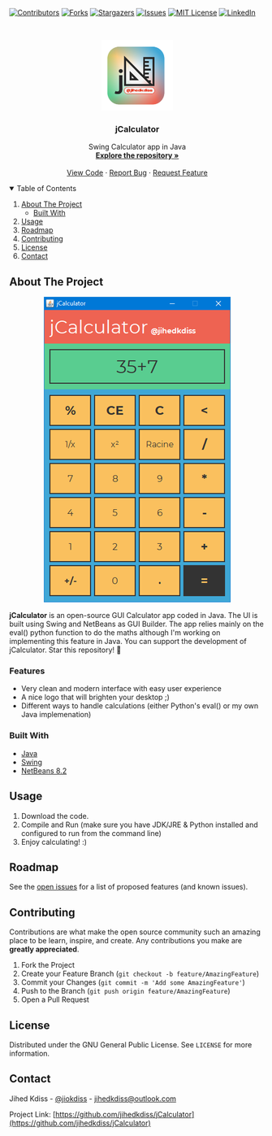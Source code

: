 [![Contributors][contributors-shield]][contributors-url]
[![Forks][forks-shield]][forks-url]
[![Stargazers][stars-shield]][stars-url]
[![Issues][issues-shield]][issues-url]
[![MIT License][license-shield]][license-url]
[![LinkedIn][linkedin-shield]][linkedin-url]

<!-- PROJECT LOGO -->
<br />
<p align="center">
  <a href="https://github.com/jihedkdiss/jCalculator">
    <img src="https://github.com/jihedkdiss/jCalculator/blob/main/Pictures/Logo.png" alt="Logo" width="140" height="140">
  </a>

  <h3 align="center">jCalculator</h3>

  <p align="center">
    Swing Calculator app in Java
    <br />
    <a href="https://github.com/jihedkdiss/jCalculator"><strong>Explore the repository »</strong></a>
    <br />
    <br />
    <a href="https://github.com/jihedkdiss/jCalculator">View Code</a>
    ·
    <a href="https://github.com/jihedkdiss/jCalculator/issues">Report Bug</a>
    ·
    <a href="https://github.com/jihedkdiss/jCalculator/issues">Request Feature</a>
  </p>
</p>

<!-- TABLE OF CONTENTS -->
<details open="open">
  <summary>Table of Contents</summary>
  <ol>
    <li>
      <a href="#about-the-project">About The Project</a>
      <ul>
        <li><a href="#built-with">Built With</a></li>
      </ul>
    </li>
    <li><a href="#usage">Usage</a></li>
    <li><a href="#roadmap">Roadmap</a></li>
    <li><a href="#contributing">Contributing</a></li>
    <li><a href="#license">License</a></li>
    <li><a href="#contact">Contact</a></li>
  </ol>
</details>

<!-- ABOUT THE PROJECT -->
## About The Project

<p align="center">
  <a href="https://github.com/jihedkdiss/jCalculator">
    <img src="https://raw.githubusercontent.com/jihedkdiss/jCalculator/main/Pictures/Screenshot.PNG" alt="Screenshot">
  </a>
</p>

<b>jCalculator</b> is an open-source GUI Calculator app coded in Java. The UI is built using Swing and NetBeans as GUI Builder.
The app relies mainly on the eval() python function to do the maths although I'm working on implementing this feature in Java.
You can support the development of jCalculator. Star this repository! 🌟

### Features

* Very clean and modern interface with easy user experience
* A nice logo that will brighten your desktop ;)
* Different ways to handle calculations (either Python's eval() or my own Java implemenation)

### Built With

* [Java](https://en.wikipedia.org/wiki/Java_programming_language)
* [Swing](https://en.wikipedia.org/wiki/Swing_(Java))
* [NetBeans 8.2](https://netbeans.apache.org/)

## Usage
1. Download the code.
2. Compile and Run (make sure you have JDK/JRE & Python installed and configured to run from the command line)
3. Enjoy calculating! :)

<!-- ROADMAP -->
## Roadmap

See the [open issues](https://github.com/jihedkdiss/jCalculator/issues) for a list of proposed features (and known issues).



<!-- CONTRIBUTING -->
## Contributing

Contributions are what make the open source community such an amazing place to be learn, inspire, and create. Any contributions you make are **greatly appreciated**.

1. Fork the Project
2. Create your Feature Branch (`git checkout -b feature/AmazingFeature`)
3. Commit your Changes (`git commit -m 'Add some AmazingFeature'`)
4. Push to the Branch (`git push origin feature/AmazingFeature`)
5. Open a Pull Request



<!-- LICENSE -->
## License

Distributed under the GNU General Public License. See `LICENSE` for more information.



<!-- CONTACT -->
## Contact

Jihed Kdiss - [@jiokdiss](https://facebook.com/jiokdiss) - jihedkdiss@outlook.com

Project Link: [https://github.com/jihedkdiss/jCalculator](https://github.com/jihedkdiss/jCalculator)


<!-- MARKDOWN LINKS & IMAGES -->
<!-- https://www.markdownguide.org/basic-syntax/#reference-style-links -->
[contributors-shield]: https://img.shields.io/github/contributors/jihedkdiss/jCalculator.svg?style=for-the-badge
[contributors-url]: https://github.com/jihedkdiss/jCalculator/graphs/contributors
[forks-shield]: https://img.shields.io/github/forks/jihedkdiss/jCalculator.svg?style=for-the-badge
[forks-url]: https://github.com/jihedkdiss/jCalculator/network/members
[stars-shield]: https://img.shields.io/github/stars/jihedkdiss/jCalculator.svg?style=for-the-badge
[stars-url]: https://github.com/jihedkdiss/jCalculator/stargazers
[issues-shield]: https://img.shields.io/github/issues/jihedkdiss/jCalculator.svg?style=for-the-badge
[issues-url]: https://github.com/jihedkdiss/jCalculator/issues
[license-shield]: https://img.shields.io/github/license/jihedkdiss/jCalculator.svg?style=for-the-badge
[license-url]: https://github.com/jihedkdiss/jCalculator/blob/master/LICENSE.txt
[linkedin-shield]: https://img.shields.io/badge/-LinkedIn-black.svg?style=for-the-badge&logo=linkedin&colorB=555
[linkedin-url]: https://linkedin.com/in/jihedkdiss
